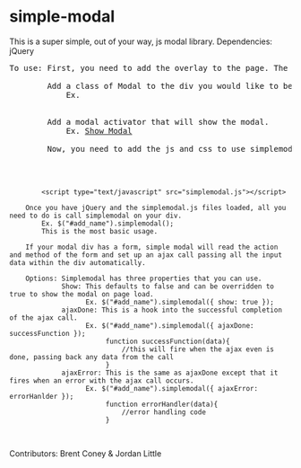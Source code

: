 simple-modal
============

This is a super simple, out of your way, js modal library.
Dependencies: jQuery
<pre>
To use: First, you need to add the overlay to the page. The overlay can be anywhere and only needs to be on the page once. <div class="modal-overlay"></div>
		Add a class of Modal to the div you would like to be a modal.
			Ex. <div class="modal" id="add_name"><!-- any html here --></div>
			
		Add a modal activator that will show the modal.
			Ex. <a class="modal-activator" href="#add_name">Show Modal</a>
			
		Now, you need to add the js and css to use simplemodal. Simplemodal has a dependency on jQuery so make sure it's in your project.
			<link rel="stylesheet" media="all" href="simplemodal.css" />
			<script type="text/javascript" src="http://codeorigin.jquery.com/jquery-2.0.3.min.js"></script>
			<script type="text/javascript" src="simplemodal.js"></script>
			
		Once you have jQuery and the simplemodal.js files loaded, all you need to do is call simplemodal on your div.
			Ex. $("#add_name").simplemodal();
			This is the most basic usage.
		
		If your modal div has a form, simple modal will read the action and method of the form and set up an ajax call passing all the input data within the div automatically.
		
		Options: Simplemodal has three properties that you can use.
				 Show: This defaults to false and can be overridden to true to show the modal on page load.
					   Ex. $("#add_name").simplemodal({ show: true });
				 ajaxDone: This is a hook into the successful completion of the ajax call.
					   Ex. $("#add_name").simplemodal({ ajaxDone: successFunction });
							function successFunction(data){
								//this will fire when the ajax even is done, passing back any data from the call
							}
				 ajaxError: This is the same as ajaxDone except that it fires when an error with the ajax call occurs.
					   Ex. $("#add_name").simplemodal({ ajaxError: errorHanlder });
							function errorHandler(data){
								//error handling code
							}
</pre>
Contributors: Brent Coney & Jordan Little
